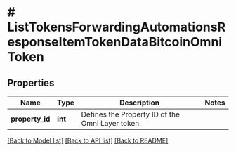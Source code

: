 # # ListTokensForwardingAutomationsResponseItemTokenDataBitcoinOmniToken

## Properties

Name | Type | Description | Notes
------------ | ------------- | ------------- | -------------
**property_id** | **int** | Defines the Property ID of the Omni Layer token. |

[[Back to Model list]](../../README.md#models) [[Back to API list]](../../README.md#endpoints) [[Back to README]](../../README.md)
